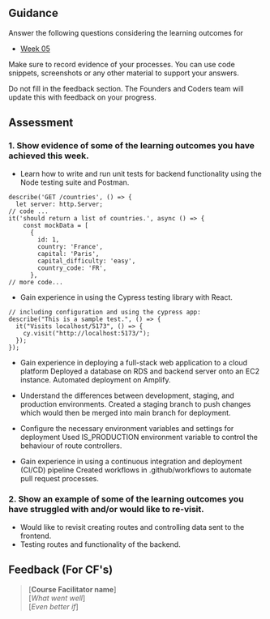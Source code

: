 ## Guidance
Answer the following questions considering the learning outcomes for
- [Week 05](https://learn.foundersandcoders.com/course/syllabus/developer/week05-project03-test-deploy/learning-outcomes/)

Make sure to record evidence of your processes. You can use code snippets, screenshots or any other material to support your answers.

Do not fill in the feedback section. The Founders and Coders team will update this with feedback on your progress.

## Assessment
 ### 1. Show evidence of some of the learning outcomes you have achieved this week.
- Learn how to write and run unit tests for backend functionality using the Node testing suite and Postman.
```
describe('GET /countries', () => {
  let server: http.Server;
// code ...
it('should return a list of countries.', async () => {
    const mockData = [
      {
        id: 1,
        country: 'France',
        capital: 'Paris',
        capital_difficulty: 'easy',
        country_code: 'FR',
      },
// more code...
```
- Gain experience in using the Cypress testing library with React.
```
// including configuration and using the cypress app:
describe("This is a sample test.", () => {
  it("Visits localhost/5173", () => {
    cy.visit("http://localhost:5173/");
  });
});
```

- Gain experience in deploying a full-stack web application to a cloud platform
Deployed a database on RDS and backend server onto an EC2 instance. Automated deployment on Amplify.

- Understand the differences between development, staging, and production environments.
Created a staging branch to push changes which would then be merged into main branch for deployment.

- Configure the necessary environment variables and settings for deployment
Used IS_PRODUCTION environment variable to control the behaviour of route controllers.

- Gain experience in using a continuous integration and deployment (CI/CD) pipeline
Created workflows in .github/workflows to automate pull request processes.

 ### 2. Show an example of some of the learning outcomes you have struggled with and/or would like to re-visit.
- Would like to revisit creating routes and controlling data sent to the frontend.
- Testing routes and functionality of the backend.

## Feedback (For CF's)
> [**Course Facilitator name**]  
> [*What went well*]  
> [*Even better if*]
